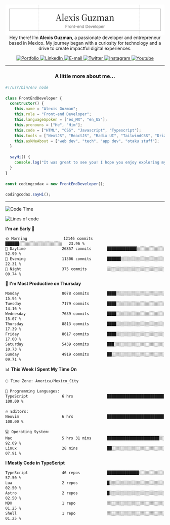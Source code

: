 <img align='right' src="./Banner.png" width="" />
<p align='center'>Hey there! I’m <strong>Alexis Guzman</strong>, a passionate developer and entrepreneur based in Mexico. My journey began with a curiosity for technology and a drive to create impactful digital experiences.</p>

<div align='center'>
  <a href='https://www.codingcodax.dev' target='_blank'>
    <img alt='Portfolio' src='https://img.shields.io/badge/Portfolio-black?logo=vercel&style=flat-square'>
  </a>
  <a href='https://linkedin.com/in/codingcodax' target='_blank'>
    <img alt='LinkedIn' src='https://img.shields.io/badge/LinkedIn-black?logo=LinkedIn&style=flat-square'>
  </a>
  <a href='mailto:hello@codingcodax.com' target='_blank'>
    <img alt='E-mail' src='https://img.shields.io/badge/Email-black?logo=Gmail&style=flat-square'>
  </a>
  <a href='https://x.com/codingcodax' target='_blank'>
    <img alt='Twitter' src='https://img.shields.io/badge/X-black?logo=X&style=flat-square'>
  </a>
  <a href='https://www.instagram.com/codingcodax' target='_blank'>
    <img alt='Instagram' src='https://img.shields.io/badge/Instagram-black?logo=Instagram&style=flat-square'>
  </a>
  <a href='https://www.youtube.com/@codingcodax' target='_blank'>
    <img alt='Youtube' src='https://img.shields.io/badge/YouTube-black?logo=Youtube&style=flat-square'>
  </a>
</div>


---

<h3 align='center'>A little more about me...</h3>

```typescript
#!/usr/bin/env node

class FrontEndDeveloper {
  constructor() {
    this.name = "Alexis Guzman";
    this.role = "Front-end Developer";
    this.languageSpoken = ["es_MX", "en_US"];
    this.pronouns = ["He", "Him"];
    this.code = ["HTML", "CSS", "Javascript", "Typescript"];
    this.tools = ["NextJS", "ReactJS", "Radix UI", "TailwindCSS", "Drizzle", "tRPC"];
    this.askMeAbout = ["web dev", "tech", "app dev", "otaku stuff"];
  }

  sayHi() {
    console.log("It was great to see you! I hope you enjoy exploring my work.");
  }
}

const codingcodax = new FrontEndDeveloper();

codingcodax.sayHi();
```

---

<!--START_SECTION:waka-->
![Code Time](http://img.shields.io/badge/Code%20Time-3%2C835%20hrs%208%20mins-blue)

![Lines of code](https://img.shields.io/badge/From%20Hello%20World%20I%27ve%20Written-9.8%20million%20lines%20of%20code-blue)

**I'm an Early 🐤** 

```text
🌞 Morning                12146 commits       ██████░░░░░░░░░░░░░░░░░░░   23.96 % 
🌆 Daytime                26857 commits       █████████████░░░░░░░░░░░░   52.99 % 
🌃 Evening                11306 commits       ██████░░░░░░░░░░░░░░░░░░░   22.31 % 
🌙 Night                  375 commits         ░░░░░░░░░░░░░░░░░░░░░░░░░   00.74 % 
```
📅 **I'm Most Productive on Thursday** 

```text
Monday                   8078 commits        ████░░░░░░░░░░░░░░░░░░░░░   15.94 % 
Tuesday                  7179 commits        ████░░░░░░░░░░░░░░░░░░░░░   14.16 % 
Wednesday                7639 commits        ████░░░░░░░░░░░░░░░░░░░░░   15.07 % 
Thursday                 8813 commits        ████░░░░░░░░░░░░░░░░░░░░░   17.39 % 
Friday                   8617 commits        ████░░░░░░░░░░░░░░░░░░░░░   17.00 % 
Saturday                 5439 commits        ███░░░░░░░░░░░░░░░░░░░░░░   10.73 % 
Sunday                   4919 commits        ██░░░░░░░░░░░░░░░░░░░░░░░   09.71 % 
```


📊 **This Week I Spent My Time On** 

```text
🕑︎ Time Zone: America/Mexico_City

💬 Programming Languages: 
TypeScript               6 hrs               █████████████████████████   100.00 % 

🔥 Editors: 
Neovim                   6 hrs               █████████████████████████   100.00 % 

💻 Operating System: 
Mac                      5 hrs 31 mins       ███████████████████████░░   92.09 % 
Linux                    28 mins             ██░░░░░░░░░░░░░░░░░░░░░░░   07.91 % 
```

**I Mostly Code in TypeScript** 

```text
TypeScript               46 repos            ██████████████░░░░░░░░░░░   57.50 % 
Lua                      2 repos             █░░░░░░░░░░░░░░░░░░░░░░░░   02.50 % 
Astro                    2 repos             █░░░░░░░░░░░░░░░░░░░░░░░░   02.50 % 
MDX                      1 repo              ░░░░░░░░░░░░░░░░░░░░░░░░░   01.25 % 
Shell                    1 repo              ░░░░░░░░░░░░░░░░░░░░░░░░░   01.25 % 
```




<!--END_SECTION:waka-->
